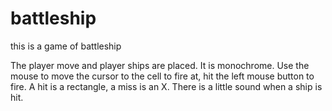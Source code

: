 # battleship
this is a game of battleship

The player move and player ships are placed. It is monochrome. Use the mouse to move the cursor to the cell to fire at, hit the left mouse button to fire. A hit is a rectangle, a miss is an X. There is a little sound when a ship is hit. 
